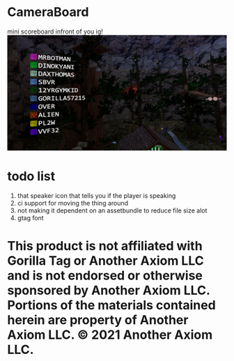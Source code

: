 # CameraBoard
mini scoreboard infront of you ig!
![plot](./Github/image.png)

# todo list
1. that speaker icon that tells you if the player is speaking
2. ci support for moving the thing around
3. not making it dependent on an assetbundle to reduce file size alot
4. gtag font

# This product is not affiliated with Gorilla Tag or Another Axiom LLC and is not endorsed or otherwise sponsored by Another Axiom LLC. Portions of the materials contained herein are property of Another Axiom LLC. © 2021 Another Axiom LLC.
